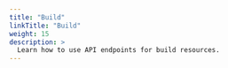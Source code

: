 ```yaml
---
title: "Build"
linkTitle: "Build"
weight: 15
description: >
  Learn how to use API endpoints for build resources.
---
```

